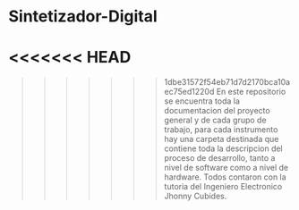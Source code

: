 # Sintetizador-Digital
<<<<<<< HEAD
=======
 
>>>>>>> 1dbe31572f54eb71d7d2170bca10aec75ed1220d
En este repositorio se encuentra toda la documentacion del proyecto general y de cada grupo de trabajo, para cada instrumento hay una carpeta destinada que contiene toda la descripcion del proceso de desarrollo, tanto a nivel de software como a nivel de hardware. Todos contaron con la tutoria del Ingeniero Electronico Jhonny Cubides. 


